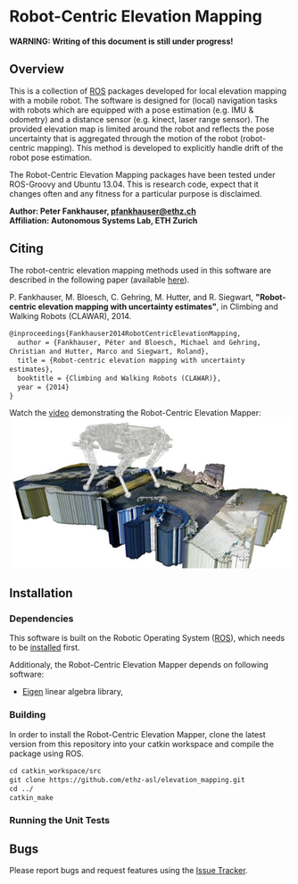 Robot-Centric Elevation Mapping
======================

**WARNING: Writing of this document is still under progress!** 

Overview
---------------

This is a collection of [ROS] packages developed for local elevation mapping with a mobile robot. The software is designed for (local) navigation tasks with robots which are equipped with a pose estimation (e.g. IMU & odometry) and a distance sensor (e.g. kinect, laser range sensor). The provided elevation map is limited around the robot and reflects the pose uncertainty that is aggregated through the motion of the robot (robot-centric mapping). This method is developed to explicitly handle drift of the robot pose estimation.

The Robot-Centric Elevation Mapping packages have been tested under ROS-Groovy and Ubuntu 13.04. This is research code, expect that it changes often and any fitness for a particular purpose is disclaimed.

**Author: Peter Fankhauser, pfankhauser@ethz.ch<br />
Affiliation: Autonomous Systems Lab, ETH Zurich**

Citing
---------------

The robot-centric elevation mapping methods used in this software are described in the following paper (available [here]()).

P. Fankhauser, M. Bloesch, C. Gehring, M. Hutter, and R. Siegwart,
**"Robot-centric elevation mapping with uncertainty estimates"**,
in Climbing and Walking Robots (CLAWAR), 2014.

    @inproceedings{Fankhauser2014RobotCentricElevationMapping,
      author = {Fankhauser, Péter and Bloesch, Michael and Gehring, Christian and Hutter, Marco and Siegwart, Roland},
      title = {Robot-centric elevation mapping with uncertainty estimates},
      booktitle = {Climbing and Walking Robots (CLAWAR)},
      year = {2014}
    }

Watch the [video](http://www.youtube.com/watch?v=I9eP8GrMyNQ) demonstrating the Robot-Centric Elevation Mapper: 
[![Robot-Centric Elevation Mapping](example.jpg)](http://www.youtube.com/watch?v=I9eP8GrMyNQ)

Installation
------------

### Dependencies

This software is built on the Robotic Operating System ([ROS]), which needs to be [installed](http://wiki.ros.org) first.

Additionaly, the Robot-Centric Elevation Mapper depends on following software:

- [Eigen](http://eigen.tuxfamily.org) linear algebra library,

### Building

In order to install the Robot-Centric Elevation Mapper, clone the latest version from this repository into your catkin workspace and compile the package using ROS.

    cd catkin_workspace/src
    git clone https://github.com/ethz-asl/elevation_mapping.git
    cd ../
    catkin_make

### Running the Unit Tests

Bugs
------------

Please report bugs and request features using the [Issue Tracker](https://github.com/ethz-asl/elevation_mapping/issues).

[ROS]: http://www.ros.org

